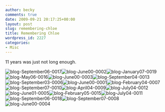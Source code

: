```yaml
---
author: becky
comments: true
date: 2009-09-21 20:17:25+00:00
layout: post
slug: remembering-chloe
title: Remembering Chloe
wordpress_id: 2227
categories:
- Misc
---
```


11 years was just not long enough.




![blog-September06-0017](http://beta.beckyjenson.com/wp-content/uploads/2009/09/blog-September06-0017.jpg)![blog-June00-0002](http://beta.beckyjenson.com/wp-content/uploads/2009/09/blog-June00-0002.jpg)![blog-January07-0019](http://beta.beckyjenson.com/wp-content/uploads/2009/09/blog-January07-0019.jpg)![blog-May06-0016](http://beta.beckyjenson.com/wp-content/uploads/2009/09/blog-May06-0016.jpg)![blog-June00-0003](http://beta.beckyjenson.com/wp-content/uploads/2009/09/blog-June00-0003.jpg)![blog-September04-0013](http://beta.beckyjenson.com/wp-content/uploads/2009/09/blog-September04-0013.jpg)![blog-September03-0006](http://beta.beckyjenson.com/wp-content/uploads/2009/09/blog-September03-0006.jpg)![blog-June00-0001](http://beta.beckyjenson.com/wp-content/uploads/2009/09/blog-June00-0001.jpg)![blog-February04-0007](http://beta.beckyjenson.com/wp-content/uploads/2009/09/blog-February04-0007.jpg)![blog-September07-0010](http://beta.beckyjenson.com/wp-content/uploads/2009/09/blog-September07-0010.jpg)![blog-April04-0009](http://beta.beckyjenson.com/wp-content/uploads/2009/09/blog-April04-0009.jpg)![blog-July04-0012](http://beta.beckyjenson.com/wp-content/uploads/2009/09/blog-July04-0012.jpg)![blog-June01-0005](http://beta.beckyjenson.com/wp-content/uploads/2009/09/blog-June01-0005.jpg)![blog-February05-0015](http://beta.beckyjenson.com/wp-content/uploads/2009/09/blog-February05-0015.jpg)![blog-July04-0011](http://beta.beckyjenson.com/wp-content/uploads/2009/09/blog-July04-0011.jpg)![blog-September06-0018](http://beta.beckyjenson.com/wp-content/uploads/2009/09/blog-September06-0018.jpg)![blog-September07-0008](http://beta.beckyjenson.com/wp-content/uploads/2009/09/blog-September07-0008.jpg)![blog-June00-0004](http://beta.beckyjenson.com/wp-content/uploads/2009/09/blog-June00-0004.jpg)
